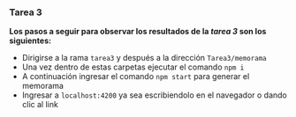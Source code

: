 ### Tarea 3

**Los pasos a seguir para observar los resultados de la *tarea 3* son los siguientes:**

- Dirigirse a la rama `tarea3` y después a la dirección `Tarea3/memorama`
- Una vez dentro de estas carpetas ejecutar el comando `npm i`
- A continuación ingresar el comando `npm start` para generar el memorama
- Ingresar a `localhost:4200` ya sea escribiendolo en el navegador o dando clic al link
